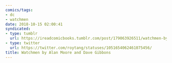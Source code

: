 ```yaml
---
comics/tags: 
- dc
- watchmen
date: 2018-10-15 02:00:41
syndicated:
- type: tumblr
  url: https://ireadcomicbooks.tumblr.com/post/179063926511/watchmen-by-alan-moore-and-dave-gibbons
- type: twitter
  url: https://twitter.com/roytang/statuses/1051654062461075456/
title: Watchmen by Alan Moore and Dave Gibbons
---
```


